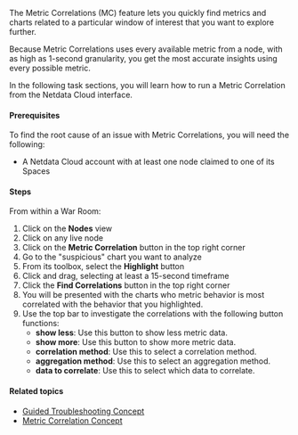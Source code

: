 <!--
title: "Find the root cause of an issue with Metric correlations"
sidebar_label: "Find the root cause of an issue with Metric correlations"
custom_edit_url: "https://github.com/netdata/netdata/blob/master/docs/tasks/operations/find-the-root-cause-of-an-issue-with-metric-correlations.md"
learn_status: "Unpublished"
learn_topic_type: "Tasks"
sidebar_position: "7"
learn_rel_path: "Operations"
learn_docs_purpose: "Instructions on how to use metric correlations to find correlated charts"
learn_repo_doc: "True"
-->

The Metric Correlations (MC) feature lets you quickly find metrics and charts related to a particular window of interest
that you want to explore further.

Because Metric Correlations uses every available metric from a node, with as high as 1-second granularity, you get
the most accurate insights using every possible metric.

In the following task sections, you will learn how to run a Metric Correlation from the Netdata Cloud interface.

#### Prerequisites

To find the root cause of an issue with Metric Correlations, you will need the following:

- A Netdata Cloud account with at least one node claimed to one of its Spaces

#### Steps

From within a War Room:

1. Click on the **Nodes** view
2. Click on any live node
3. Click on the **Metric Correlation** button in the top right corner
4. Go to the "suspicious" chart you want to analyze
5. From its toolbox, select the **Highlight** button
6. Click and drag, selecting at least a 15-second timeframe
7. Click the **Find Correlations** button in the top right corner
8. You will be presented with the charts who metric behavior is most correlated with the behavior that you highlighted.
9. Use the top bar to investigate the correlations with the following button functions:
    -  **show less**: Use this button to show less metric data.   
    -  **show more**: Use this button to show more metric data.
    -  **correlation method**: Use this to select a correlation method.
    -  **aggregation method**: Use this to select an aggregation method.
    -  **data to correlate**: Use this to select which data to correlate.

#### Related topics

- [Guided Troubleshooting Concept](https://github.com/netdata/netdata/blob/master/docs/concepts/netdata-architecture/guided-troubleshooting.md)
- [Metric Correlation Concept](https://github.com/netdata/netdata/blob/master/docs/concepts/guided-troubleshooting/metric-correlations.md)
